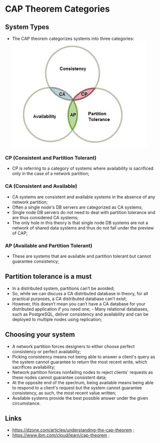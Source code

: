 # CAP Theorem Categories

## System Types

- The CAP theorem categorizes systems into three categories:
  ![CAP Categories Image](https://github.com/JoaoGuimaraes22/2020-Todo/blob/master/Images/Backend/Initial%20Learning/Databases/1.%20Database%20Concepts/4.3.cap_diagram-min.jpeg)

### CP (Consistent and Partition Tolerant)

- CP is referring to a category of systems where availability is sacrificed only in the case of a network partition;

### CA (Consistent and Available)

- CA systems are consistent and available systems in the absence of any network partition;
- Often a single node's DB servers are categorized as CA systems;
- Single node DB servers do not need to deal with partition tolerance and are thus considered CA systems;
- The only hole in this theory is that single node DB systems are not a network of shared data systems and thus do not fall under the preview of CAP;

### AP (Available and Partition Tolerant)

- These are systems that are available and partition tolerant but cannot guarantee consistency;

## Partition tolerance is a must

- In a distributed system, partitions can’t be avoided;
- So, while we can discuss a CA distributed database in theory, for all practical purposes, a CA distributed database can’t exist;
- However, this doesn’t mean you can’t have a CA database for your distributed application if you need one; - Many relational databases, such as PostgreSQL, deliver consistency and availability and can be deployed to multiple nodes using replication;

## Choosing your system

- A network partition forces designers to either choose perfect consistency or perfect availability;
- Picking consistency means not being able to answer a client's query as the system cannot guarantee to return the most recent write, which sacrifices availability;
- Network partition forces nonfailing nodes to reject clients' requests as these nodes cannot guarantee consistent data;
- At the opposite end of the spectrum, being available means being able to respond to a client's request but the system cannot guarantee consistency, as such, the most recent value written;
- Available systems provide the best possible answer under the given circumstance.

## Links

- <https://dzone.com/articles/understanding-the-cap-theorem> ;
- <https://www.ibm.com/cloud/learn/cap-theorem> ;
